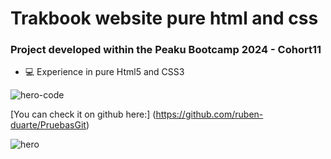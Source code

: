# Trakbook website pure html and css
### Project developed within the Peaku Bootcamp 2024 - Cohort11

- 💻 Experience in pure Html5 and CSS3

![hero-code](https://github.com/ruben-duarte/gitPractice/assets/107430911/2f5ca886-7bda-45a8-ac9c-a93b2e450137)

[You can check it on github here:] (https://github.com/ruben-duarte/PruebasGit)

![hero](https://github.com/ruben-duarte/gitPractice/assets/107430911/2c461155-3fd9-416a-a35f-c17b9109d015)

